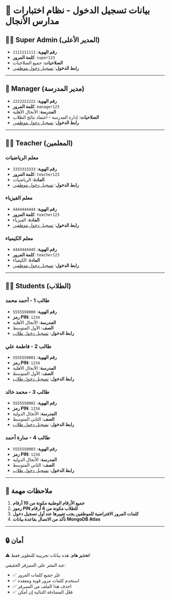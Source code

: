 # 🔐 بيانات تسجيل الدخول - نظام اختبارات مدارس الأنجال

## 👨‍💼 Super Admin (المدير الأعلى)
- **رقم الهوية**: `1111111111`
- **كلمة المرور**: `super123`
- **الصلاحيات**: جميع الصلاحيات
- **رابط الدخول**: [تسجيل دخول موظفين](http://localhost:3001/auth/staff)

---

## 🏫 Manager (مدير المدرسة)
- **رقم الهوية**: `2222222222`
- **كلمة المرور**: `manager123`
- **المدرسة**: الأنجال الأهلية
- **الصلاحيات**: إدارة المدرسة - اعتماد نتائج الطلاب
- **رابط الدخول**: [تسجيل دخول موظفين](http://localhost:3001/auth/staff)

---

## 👨‍🏫 Teacher (المعلمين)

### معلم الرياضيات
- **رقم الهوية**: `3333333333`
- **كلمة المرور**: `teacher123`
- **المادة**: الرياضيات
- **رابط الدخول**: [تسجيل دخول موظفين](http://localhost:3001/auth/staff)

### معلم الفيزياء
- **رقم الهوية**: `4444444444`
- **كلمة المرور**: `teacher123`
- **المادة**: الفيزياء
- **رابط الدخول**: [تسجيل دخول موظفين](http://localhost:3001/auth/staff)

### معلم الكيمياء
- **رقم الهوية**: `4444444445`
- **كلمة المرور**: `teacher123`
- **المادة**: الكيمياء
- **رابط الدخول**: [تسجيل دخول موظفين](http://localhost:3001/auth/staff)

---

## 👨‍🎓 Students (الطلاب)

### طالب 1 - أحمد محمد
- **رقم الهوية**: `5555550000`
- **رمز PIN**: `1234`
- **المدرسة**: الأنجال الأهلية
- **الصف**: الأول المتوسط
- **رابط الدخول**: [تسجيل دخول طلاب](http://localhost:3001/auth/student)

### طالب 2 - فاطمة علي
- **رقم الهوية**: `5555550001`
- **رمز PIN**: `1234`
- **المدرسة**: الأنجال الأهلية
- **الصف**: الأول المتوسط
- **رابط الدخول**: [تسجيل دخول طلاب](http://localhost:3001/auth/student)

### طالب 3 - محمد خالد
- **رقم الهوية**: `5555550002`
- **رمز PIN**: `1234`
- **المدرسة**: الأنجال الدولية
- **الصف**: الثاني المتوسط
- **رابط الدخول**: [تسجيل دخول طلاب](http://localhost:3001/auth/student)

### طالب 4 - سارة أحمد
- **رقم الهوية**: `5555550003`
- **رمز PIN**: `1234`
- **المدرسة**: الأنجال الدولية
- **الصف**: الثاني المتوسط
- **رابط الدخول**: [تسجيل دخول طلاب](http://localhost:3001/auth/student)

---

## 📝 ملاحظات مهمة

1. **جميع الأرقام الوطنية مكونة من 10 أرقام**
2. **رموز PIN للطلاب مكونة من 4 أرقام**
3. **كلمات المرور الافتراضية للموظفين يجب تغييرها عند أول تسجيل دخول**
4. **تأكد من الاتصال بقاعدة بيانات MongoDB Atlas**

---

## 🔒 أمان

⚠️ **تحذير هام**: هذه بيانات تجريبية للتطوير فقط!

عند النشر على السيرفر الحقيقي:
- ✅ غيّر جميع كلمات المرور
- ✅ استخدم كلمات مرور قوية ومعقدة
- ✅ احذف هذا الملف من السيرفر
- ✅ فعّل المصادقة الثنائية إن أمكن


